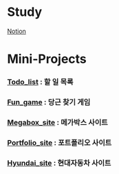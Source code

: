 # Study
[Notion](https://flying-talos-c55.notion.site/5ed5b6b338a84ae7a54ae251f728cf5b?v=c42338e6a74d49abb807df0030f18ba1)

# Mini-Projects

### [Todo_list](https://wjdghks95.github.io/Study/Projects/Todo_list/index.html) : 할 일 목록

### [Fun_game](https://wjdghks95.github.io/Study/Projects/Fun%20game/index.html) : 당근 찾기 게임

### [Megabox_site](https://wjdghks95.github.io/Study/Projects/Megabox%20site/index.html) : 메가박스 사이트

### [Portfolio_site](https://wjdghks95.github.io/Study/Projects/Portfolio_site/index.html) : 포트폴리오 사이트

### [Hyundai_site](https://wjdghks95.github.io/Study/Projects/Hyundai_site/index.html) : 현대자동차 사이트
